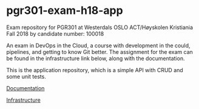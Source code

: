 # pgr301-exam-h18-app

Exam repository for PGR301 at Westerdals OSLO ACT/Høyskolen Kristiania Fall 2018 by candidate number: 100018

An exam in DevOps in the Cloud, a course with development in the could, pipelines, and getting to know Git better.
The assignment for the exam can be found in the infrastructure link below, along with the documentation. 

This is the application repository, which is a simple API with CRUD and some unit tests.


[Documentation](https://github.com/pgr301-exam-atumn-2018-100018/pgr301-exam-18-infra/blob/master/docs/readme.md)

[Infrastructure](https://github.com/pgr301-exam-atumn-2018-100018/pgr301-exam-18-infra)